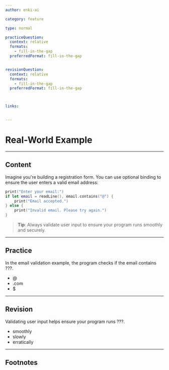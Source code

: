 ```yaml
---
author: enki-ai

category: feature

type: normal

practiceQuestion:
  context: relative
  formats:
    - fill-in-the-gap
  preferredFormat: fill-in-the-gap


revisionQuestion:
  context: relative
  formats:
    - fill-in-the-gap
  preferredFormat: fill-in-the-gap



links:


---
```


# Real-World Example

---
## Content

Imagine you're building a registration form. You can use optional binding to ensure the user enters a valid email address:

```swift
print("Enter your email:")
if let email = readLine(), email.contains("@") {
    print("Email accepted.")
} else {
    print("Invalid email. Please try again.")
}
```

> **Tip**: Always validate user input to ensure your program runs smoothly and securely.


---
## Practice

In the email validation example, the program checks if the email contains ???.

- @
- .com
- $


---
## Revision

Validating user input helps ensure your program runs ???.

- smoothly
- slowly
- erratically


---
## Footnotes


